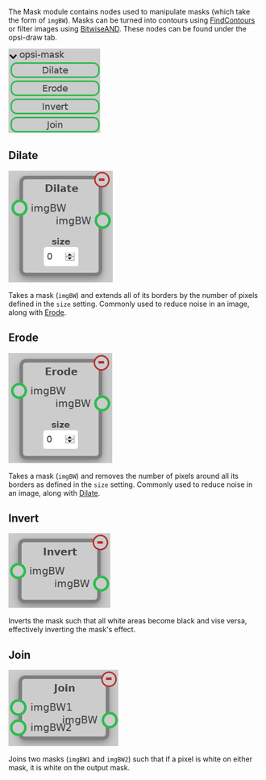 The Mask module contains nodes used to manipulate masks (which take the form of `imgBW`). Masks can be turned into contours using [FindContours](contours.md#findcontours) or filter images using [BitwiseAND](draw.md#bitwiseand). These nodes can be found under the opsi-draw tab.

![Mask Module Add Nodes Image](../assets/images/modules/mask/module_mask.png)

## Dilate

![Dilate Node Image](../assets/images/modules/mask/node_dilate.png)

Takes a mask (`imgBW`) and extends all of its borders by the number of pixels defined in the `size` setting. Commonly used to reduce noise in an image, along with [Erode](#erode).

## Erode

![Erode Node Image](../assets/images/modules/mask/node_erode.png)

Takes a mask (`imgBW`) and removes the number of pixels around all its borders as defined in the `size` setting. Commonly used to reduce noise in an image, along with [Dilate](#dilate).

## Invert

![Invert Node Image](../assets/images/modules/mask/node_invert.png)

Inverts the mask such that all white areas become black and vise versa, effectively inverting the mask's effect.

## Join

![Join Node Image](../assets/images/modules/mask/node_join.png)

Joins two masks (`imgBW1` and `imgBW2`) such that if a pixel is white on either mask, it is white on the output mask.
